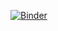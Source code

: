 [![Binder](https://aws-uswest2-binder.pangeo.io/badge_logo.svg)](https://aws-uswest2-binder.pangeo.io/v2/gh/salvis2/pangeo-stacks/notebook-fork)
